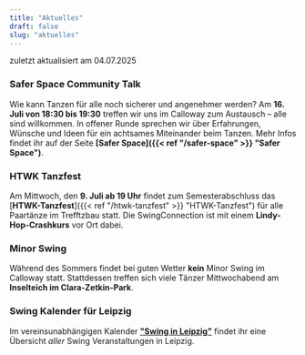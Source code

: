 ```yaml
---
title: "Aktuelles"
draft: false
slug: "aktuelles"
---
```


zuletzt aktualisiert am 04.07.2025

[//]: # (### Friday Night Balboa)
[//]: # (Im November laden wir euch wieder zum **[Friday Night Balboa]&#40;{{< ref "/fridaynightbalboa" >}} "Friday Night Balboa"&#41;**-Abend im Calloway ein: Am **29.11.**ab 18:30 Uhr starten wir mit einem Drop-In-Kurs, danach wird getanzt!)

[//]: # (### Tag der offenen Tür am 19.01.2025)
[//]: # (Am **19.01.2025** öffnen wir unsere Türen für euch! Kommt vorbei, lernt Swingtänze kennen und schnuppert in unsere Welt des Tanzes hinein. Weitere Infos findet ihr auf der Seite von unseren **[Tag der offenen Tür]&#40;{{< ref "/opendoor" >}} "Tag der offenen Tür"&#41;**! Danach gibt es die Möglichkeit, beim [Tea Dance]&#40;{{< ref "/swingteatime" >}} "Tea Dance"&#41; weiterzutanzen.)

### Safer Space Community Talk
Wie kann Tanzen für alle noch sicherer und angenehmer werden? Am **16. Juli von 18:30 bis 19:30** treffen wir uns im Calloway zum Austausch – alle sind willkommen. In offener Runde sprechen wir über Erfahrungen, Wünsche und Ideen für ein achtsames Miteinander beim Tanzen. Mehr Infos findet ihr auf der Seite **[Safer Space]({{< ref "/safer-space" >}} "Safer Space")**.

### HTWK Tanzfest
Am Mittwoch, den **9. Juli ab 19 Uhr** findet zum Semesterabschluss das [**HTWK-Tanzfest**]({{< ref "/htwk-tanzfest" >}} "HTWK-Tanzfest") für alle Paartänze im Trefftzbau statt.
Die SwingConnection ist mit einem **Lindy-Hop-Crashkurs** vor Ort dabei.

### Minor Swing

[//]: # (Der **[Minor Swing]&#40;{{< ref "/minorswing" >}} "Minor Swing"&#41;** findet regelmäßig **jeden Mittwoch ab 19:30 Uhr** in unserem Tanzstudio Calloway statt.)
 Während des Sommers findet bei guten Wetter **kein** Minor Swing im Calloway statt. Stattdessen treffen sich viele Tänzer Mittwochabend am **Inselteich im Clara-Zetkin-Park**.

### Swing Kalender für Leipzig
Im vereinsunabhängigen Kalender [**"Swing in Leipzig"**](https://kalender.digital/0c529f4b4448ea55b992) findet ihr eine Übersicht *aller* Swing Veranstaltungen in Leipzig.
